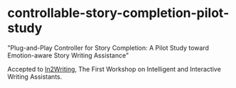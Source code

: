 # controllable-story-completion-pilot-study

"Plug-and-Play Controller for Story Completion: A Pilot Study toward Emotion-aware Story Writing Assistance" 

Accepted to [In2Writing](https://in2writing.glitch.me/), The First Workshop on Intelligent and Interactive Writing Assistants.
